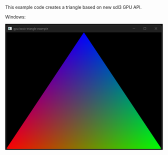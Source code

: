 This example code creates a triangle based on new sdl3 GPU API.

Windows:

![Screenshot](./basic_triangle.png)
